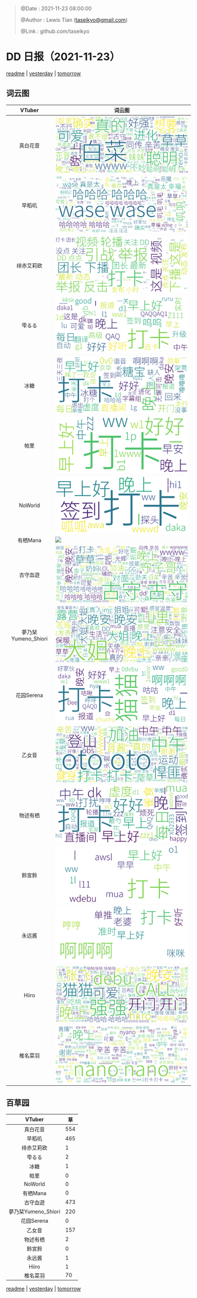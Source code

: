 > @Date    : 2021-11-23 08:00:00
>
> @Author  : Lewis Tian (taseikyo@gmail.com)
>
> @Link    : github.com/taseikyo

# DD 日报（2021-11-23）

[readme](../README.md) | [yesterday](2021-11-22.md) | [tomorrow](2021-11-24.md)

## 词云图

|VTuber|词云图|
|:-:|-|
|真白花音|![](../../images/daily/21402309_2021-11-23_purge_wordcloud.png)|
|早稻叽|![](../../images/daily/41682_2021-11-23_purge_wordcloud.png)|
|绯赤艾莉欧|![](../../images/daily/21396545_2021-11-23_purge_wordcloud.png)|
|雫るる|![](../../images/daily/21013446_2021-11-23_purge_wordcloud.png)|
|冰糖|![](../../images/daily/876396_2021-11-23_purge_wordcloud.png)|
|帕里|![](../../images/daily/4895312_2021-11-23_purge_wordcloud.png)|
|NoWorld|![](../../images/daily/21448649_2021-11-23_purge_wordcloud.png)|
|有栖Mana|![](../../images/daily/6542258_2021-11-23_purge_wordcloud.png)|
|古守血遊|![](../../images/daily/8725120_2021-11-23_purge_wordcloud.png)|
|夢乃栞Yumeno_Shiori|![](../../images/daily/14052636_2021-11-23_purge_wordcloud.png)|
|花园Serena|![](../../images/daily/14327465_2021-11-23_purge_wordcloud.png)|
|乙女音|![](../../images/daily/21320551_2021-11-23_purge_wordcloud.png)|
|物述有栖|![](../../images/daily/21449083_2021-11-23_purge_wordcloud.png)|
|鈴宮鈴|![](../../images/daily/21685677_2021-11-23_purge_wordcloud.png)|
|永远酱|![](../../images/daily/21701071_2021-11-23_purge_wordcloud.png)|
|Hiiro|![](../../images/daily/21919321_2021-11-23_purge_wordcloud.png)|
|椎名菜羽|![](../../images/daily/22347054_2021-11-23_purge_wordcloud.png)|

## 百草园

|VTuber|草|
|:-:|-|
|真白花音|554|
|早稻叽|465|
|绯赤艾莉欧|1|
|雫るる|2|
|冰糖|1|
|帕里|0|
|NoWorld|0|
|有栖Mana|0|
|古守血遊|473|
|夢乃栞Yumeno_Shiori|220|
|花园Serena|0|
|乙女音|157|
|物述有栖|2|
|鈴宮鈴|0|
|永远酱|1|
|Hiiro|1|
|椎名菜羽|70|

[readme](../README.md) | [yesterday](2021-11-22.md) | [tomorrow](2021-11-24.md)
